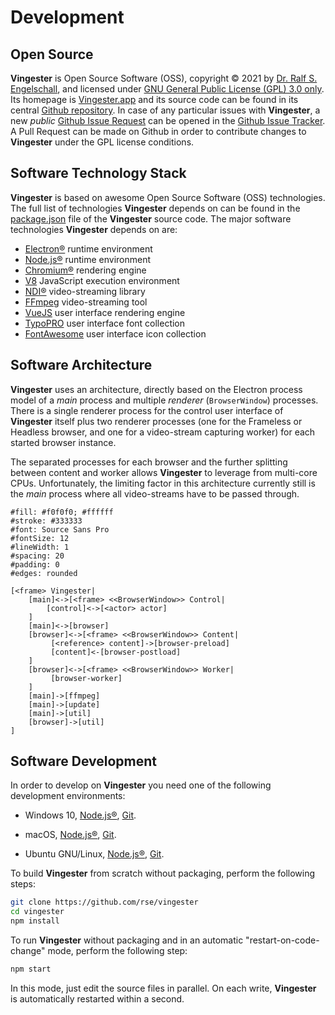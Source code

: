 
Development
===========

Open Source
-----------

**Vingester** is Open Source Software (OSS), copyright &copy;
2021 by [Dr. Ralf S. Engelschall](mailto:rse@engelschall.com),
and licensed under [GNU General Public License (GPL) 3.0
only](https://spdx.org/licenses/GPL-3.0-only). Its homepage is
[Vingester.app](https://vingester.app) and its source code can be found
in its central [Github repository](https://github.com/rse/vingeste).
In case of any particular issues with **Vingester**, a new *public*
[Github Issue Request](https://github.com/rse/vingester/issues/new/choose) can be opened in the
[Github Issue Tracker](https://github.com/rse/vingester/issues).
A Pull Request can be made on Github in order to contribute
changes to **Vingester** under the GPL license conditions.

Software Technology Stack
-------------------------

**Vingester** is based on awesome Open Source Software (OSS) technologies. The full
list of technologies **Vingester** depends on can be found in the
[package.json](https://github.com/rse/vingester/blob/master/package.json)
file of the **Vingester** source code. The major software technologies
**Vingester** depends on are:

- [Electron&reg;](https://www.electronjs.org) runtime environment
- [Node.js&reg;](https://nodejs.org) runtime environment
- [Chromium&reg;](https://www.chromium.org) rendering engine
- [V8](https://v8.dev) JavaScript execution environment
- [NDI&reg;](https://ndi.tv) video-streaming library
- [FFmpeg](https://ffmpeg.org) video-streaming tool
- [VueJS](https://vuejs.org) user interface rendering engine
- [TypoPRO](https://typopro.org) user interface font collection
- [FontAwesome](https://fontawesome.com) user interface icon collection

Software Architecture
---------------------

**Vingester** uses an architecture, directly based on the Electron
process model of a *main* process and multiple *renderer*
(`BrowserWindow`) processes. There is a single renderer process for
the control user interface of **Vingester** itself plus two renderer
processes (one for the Frameless or Headless browser, and one for a
video-stream capturing worker) for each started browser instance.

The separated processes for each browser and the further splitting
between content and worker allows **Vingester** to leverage from
multi-core CPUs. Unfortunately, the limiting factor in this architecture
currently still is the *main* process where all video-streams have to be
passed through.

```nomnoml
#fill: #f0f0f0; #ffffff
#stroke: #333333
#font: Source Sans Pro
#fontSize: 12
#lineWidth: 1
#spacing: 20
#padding: 0
#edges: rounded

[<frame> Vingester|
    [main]<->[<frame> <<BrowserWindow>> Control|
        [control]<->[<actor> actor]
    ]
    [main]<->[browser]
    [browser]<->[<frame> <<BrowserWindow>> Content|
         [<reference> content]->[browser-preload]
         [content]<-[browser-postload]
    ]
    [browser]<->[<frame> <<BrowserWindow>> Worker|
         [browser-worker]
    ]
    [main]->[ffmpeg]
    [main]->[update]
    [main]->[util]
    [browser]->[util]
]
```

Software Development
--------------------

In order to develop on **Vingester** you need one of the following
development environments:

- Windows 10,
  [Node.js&reg;](https://nodejs.org),
  [Git](https://git-scm.com/).

- macOS,
  [Node.js&reg;](https://nodejs.org),
  [Git](https://git-scm.com/).

- Ubuntu GNU/Linux,
  [Node.js&reg;](https://nodejs.org),
  [Git](https://git-scm.com/).

To build **Vingester** from scratch without packaging,
perform the following steps:

```sh
git clone https://github.com/rse/vingester
cd vingester
npm install
```

To run **Vingester** without packaging and in an automatic
"restart-on-code-change" mode, perform the following step:

```sh
npm start
```

In this mode, just edit the source files in parallel. On each
write, **Vingester** is automatically restarted within a second.

